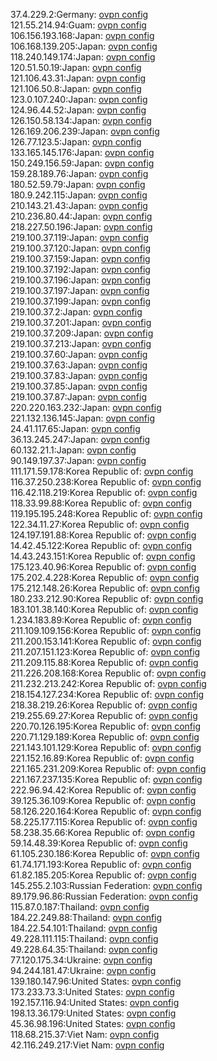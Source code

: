 37.4.229.2:Germany: [ovpn config](vpn/37_4_229_2.ovpn)  
121.55.214.94:Guam: [ovpn config](vpn/121_55_214_94.ovpn)  
106.156.193.168:Japan: [ovpn config](vpn/106_156_193_168.ovpn)  
106.168.139.205:Japan: [ovpn config](vpn/106_168_139_205.ovpn)  
118.240.149.174:Japan: [ovpn config](vpn/118_240_149_174.ovpn)  
120.51.50.19:Japan: [ovpn config](vpn/120_51_50_19.ovpn)  
121.106.43.31:Japan: [ovpn config](vpn/121_106_43_31.ovpn)  
121.106.50.8:Japan: [ovpn config](vpn/121_106_50_8.ovpn)  
123.0.107.240:Japan: [ovpn config](vpn/123_0_107_240.ovpn)  
124.96.44.52:Japan: [ovpn config](vpn/124_96_44_52.ovpn)  
126.150.58.134:Japan: [ovpn config](vpn/126_150_58_134.ovpn)  
126.169.206.239:Japan: [ovpn config](vpn/126_169_206_239.ovpn)  
126.77.123.5:Japan: [ovpn config](vpn/126_77_123_5.ovpn)  
133.165.145.176:Japan: [ovpn config](vpn/133_165_145_176.ovpn)  
150.249.156.59:Japan: [ovpn config](vpn/150_249_156_59.ovpn)  
159.28.189.76:Japan: [ovpn config](vpn/159_28_189_76.ovpn)  
180.52.59.79:Japan: [ovpn config](vpn/180_52_59_79.ovpn)  
180.9.242.115:Japan: [ovpn config](vpn/180_9_242_115.ovpn)  
210.143.21.43:Japan: [ovpn config](vpn/210_143_21_43.ovpn)  
210.236.80.44:Japan: [ovpn config](vpn/210_236_80_44.ovpn)  
218.227.50.196:Japan: [ovpn config](vpn/218_227_50_196.ovpn)  
219.100.37.119:Japan: [ovpn config](vpn/219_100_37_119.ovpn)  
219.100.37.120:Japan: [ovpn config](vpn/219_100_37_120.ovpn)  
219.100.37.159:Japan: [ovpn config](vpn/219_100_37_159.ovpn)  
219.100.37.192:Japan: [ovpn config](vpn/219_100_37_192.ovpn)  
219.100.37.196:Japan: [ovpn config](vpn/219_100_37_196.ovpn)  
219.100.37.197:Japan: [ovpn config](vpn/219_100_37_197.ovpn)  
219.100.37.199:Japan: [ovpn config](vpn/219_100_37_199.ovpn)  
219.100.37.2:Japan: [ovpn config](vpn/219_100_37_2.ovpn)  
219.100.37.201:Japan: [ovpn config](vpn/219_100_37_201.ovpn)  
219.100.37.209:Japan: [ovpn config](vpn/219_100_37_209.ovpn)  
219.100.37.213:Japan: [ovpn config](vpn/219_100_37_213.ovpn)  
219.100.37.60:Japan: [ovpn config](vpn/219_100_37_60.ovpn)  
219.100.37.63:Japan: [ovpn config](vpn/219_100_37_63.ovpn)  
219.100.37.83:Japan: [ovpn config](vpn/219_100_37_83.ovpn)  
219.100.37.85:Japan: [ovpn config](vpn/219_100_37_85.ovpn)  
219.100.37.87:Japan: [ovpn config](vpn/219_100_37_87.ovpn)  
220.220.163.232:Japan: [ovpn config](vpn/220_220_163_232.ovpn)  
221.132.136.145:Japan: [ovpn config](vpn/221_132_136_145.ovpn)  
24.41.117.65:Japan: [ovpn config](vpn/24_41_117_65.ovpn)  
36.13.245.247:Japan: [ovpn config](vpn/36_13_245_247.ovpn)  
60.132.21.1:Japan: [ovpn config](vpn/60_132_21_1.ovpn)  
90.149.197.37:Japan: [ovpn config](vpn/90_149_197_37.ovpn)  
111.171.59.178:Korea Republic of: [ovpn config](vpn/111_171_59_178.ovpn)  
116.37.250.238:Korea Republic of: [ovpn config](vpn/116_37_250_238.ovpn)  
116.42.118.219:Korea Republic of: [ovpn config](vpn/116_42_118_219.ovpn)  
118.33.99.88:Korea Republic of: [ovpn config](vpn/118_33_99_88.ovpn)  
119.195.195.248:Korea Republic of: [ovpn config](vpn/119_195_195_248.ovpn)  
122.34.11.27:Korea Republic of: [ovpn config](vpn/122_34_11_27.ovpn)  
124.197.191.88:Korea Republic of: [ovpn config](vpn/124_197_191_88.ovpn)  
14.42.45.122:Korea Republic of: [ovpn config](vpn/14_42_45_122.ovpn)  
14.43.243.151:Korea Republic of: [ovpn config](vpn/14_43_243_151.ovpn)  
175.123.40.96:Korea Republic of: [ovpn config](vpn/175_123_40_96.ovpn)  
175.202.4.228:Korea Republic of: [ovpn config](vpn/175_202_4_228.ovpn)  
175.212.148.26:Korea Republic of: [ovpn config](vpn/175_212_148_26.ovpn)  
180.233.212.90:Korea Republic of: [ovpn config](vpn/180_233_212_90.ovpn)  
183.101.38.140:Korea Republic of: [ovpn config](vpn/183_101_38_140.ovpn)  
1.234.183.89:Korea Republic of: [ovpn config](vpn/1_234_183_89.ovpn)  
211.109.109.156:Korea Republic of: [ovpn config](vpn/211_109_109_156.ovpn)  
211.200.153.141:Korea Republic of: [ovpn config](vpn/211_200_153_141.ovpn)  
211.207.151.123:Korea Republic of: [ovpn config](vpn/211_207_151_123.ovpn)  
211.209.115.88:Korea Republic of: [ovpn config](vpn/211_209_115_88.ovpn)  
211.226.208.168:Korea Republic of: [ovpn config](vpn/211_226_208_168.ovpn)  
211.232.213.242:Korea Republic of: [ovpn config](vpn/211_232_213_242.ovpn)  
218.154.127.234:Korea Republic of: [ovpn config](vpn/218_154_127_234.ovpn)  
218.38.219.26:Korea Republic of: [ovpn config](vpn/218_38_219_26.ovpn)  
219.255.69.27:Korea Republic of: [ovpn config](vpn/219_255_69_27.ovpn)  
220.70.126.195:Korea Republic of: [ovpn config](vpn/220_70_126_195.ovpn)  
220.71.129.189:Korea Republic of: [ovpn config](vpn/220_71_129_189.ovpn)  
221.143.101.129:Korea Republic of: [ovpn config](vpn/221_143_101_129.ovpn)  
221.152.16.89:Korea Republic of: [ovpn config](vpn/221_152_16_89.ovpn)  
221.165.231.209:Korea Republic of: [ovpn config](vpn/221_165_231_209.ovpn)  
221.167.237.135:Korea Republic of: [ovpn config](vpn/221_167_237_135.ovpn)  
222.96.94.42:Korea Republic of: [ovpn config](vpn/222_96_94_42.ovpn)  
39.125.36.109:Korea Republic of: [ovpn config](vpn/39_125_36_109.ovpn)  
58.126.220.164:Korea Republic of: [ovpn config](vpn/58_126_220_164.ovpn)  
58.225.177.115:Korea Republic of: [ovpn config](vpn/58_225_177_115.ovpn)  
58.238.35.66:Korea Republic of: [ovpn config](vpn/58_238_35_66.ovpn)  
59.14.48.39:Korea Republic of: [ovpn config](vpn/59_14_48_39.ovpn)  
61.105.230.186:Korea Republic of: [ovpn config](vpn/61_105_230_186.ovpn)  
61.74.171.193:Korea Republic of: [ovpn config](vpn/61_74_171_193.ovpn)  
61.82.185.205:Korea Republic of: [ovpn config](vpn/61_82_185_205.ovpn)  
145.255.2.103:Russian Federation: [ovpn config](vpn/145_255_2_103.ovpn)  
89.179.96.86:Russian Federation: [ovpn config](vpn/89_179_96_86.ovpn)  
115.87.0.187:Thailand: [ovpn config](vpn/115_87_0_187.ovpn)  
184.22.249.88:Thailand: [ovpn config](vpn/184_22_249_88.ovpn)  
184.22.54.101:Thailand: [ovpn config](vpn/184_22_54_101.ovpn)  
49.228.111.115:Thailand: [ovpn config](vpn/49_228_111_115.ovpn)  
49.228.64.35:Thailand: [ovpn config](vpn/49_228_64_35.ovpn)  
77.120.175.34:Ukraine: [ovpn config](vpn/77_120_175_34.ovpn)  
94.244.181.47:Ukraine: [ovpn config](vpn/94_244_181_47.ovpn)  
139.180.147.96:United States: [ovpn config](vpn/139_180_147_96.ovpn)  
173.233.73.3:United States: [ovpn config](vpn/173_233_73_3.ovpn)  
192.157.116.94:United States: [ovpn config](vpn/192_157_116_94.ovpn)  
198.13.36.179:United States: [ovpn config](vpn/198_13_36_179.ovpn)  
45.36.98.196:United States: [ovpn config](vpn/45_36_98_196.ovpn)  
118.68.215.37:Viet Nam: [ovpn config](vpn/118_68_215_37.ovpn)  
42.116.249.217:Viet Nam: [ovpn config](vpn/42_116_249_217.ovpn)  
